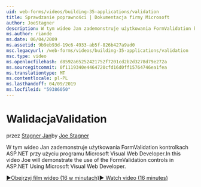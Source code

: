 ```yaml
---
uid: web-forms/videos/building-35-applications/validation
title: Sprawdzanie poprawności | Dokumentacja firmy Microsoft
author: JoeStagner
description: W tym wideo Jan zademonstruje użytkowania FormValidation kontrolkach ASP.NET przy użyciu programu Microsoft Visual Web Developer.
ms.author: riande
ms.date: 06/04/2009
ms.assetid: 9b9eb93d-19c6-4933-ab5f-826b427a9ad0
msc.legacyurl: /web-forms/videos/building-35-applications/validation
msc.type: video
ms.openlocfilehash: d8592a65252421752f7201cd2b2d3278d79e272a
ms.sourcegitcommit: 0f1119340e4464720cfd16d0ff15764746ea1fea
ms.translationtype: MT
ms.contentlocale: pl-PL
ms.lasthandoff: 04/09/2019
ms.locfileid: "59386050"
---
```

# <a name="validation"></a><span data-ttu-id="d3bb4-103">Walidacja</span><span class="sxs-lookup"><span data-stu-id="d3bb4-103">Validation</span></span>

<span data-ttu-id="d3bb4-104">przez [Stagner Jan](https://github.com/JoeStagner)</span><span class="sxs-lookup"><span data-stu-id="d3bb4-104">by [Joe Stagner](https://github.com/JoeStagner)</span></span>

<span data-ttu-id="d3bb4-105">W tym wideo Jan zademonstruje użytkowania FormValidation kontrolkach ASP.NET przy użyciu programu Microsoft Visual Web Developer.</span><span class="sxs-lookup"><span data-stu-id="d3bb4-105">In this video Joe will demonstrate the use of the FormValidation controls in ASP.NET Using Microsoft Visual Web Developer.</span></span>

[<span data-ttu-id="d3bb4-106">&#9654;Obejrzyj film wideo (16 w minutach)</span><span class="sxs-lookup"><span data-stu-id="d3bb4-106">&#9654; Watch video (16 minutes)</span></span>](https://channel9.msdn.com/Blogs/ASP-NET-Site-Videos/validation)
